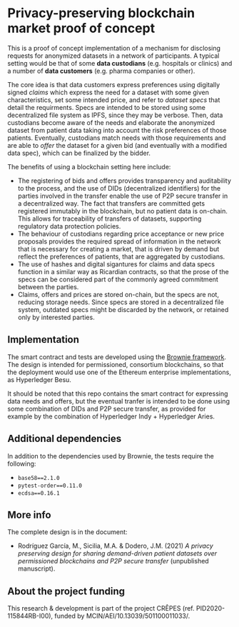 # Privacy-preserving blockchain market proof of concept

This is a proof of concept implementation of a mechanism for disclosing requests for anonymized datasets in a network of participants. A typical setting would be that of some **data custodians** (e.g. hospitals or clinics) and a number of **data customers** (e.g. pharma companies or other). 

The core idea is that data customers express preferences using digitally signed *claims* which express the need for a dataset with some given characteristics, set some intended price, and refer to *dataset specs* that detail the requirments. Specs are intended to be stored using some decentralized file system as IPFS, since they may be verbose. Then, data custodians become aware of the needs and elaborate the anonymized dataset from patient data taking into account the risk preferences of those patients. Eventually, custodians match needs with those requirements and are able to *offer* the dataset for a given bid (and eventually with a modified data spec), which can be finalized by the bidder. 

The benefits of using a blockchain setting here include:

* The registering of bids and offers provides transparency and auditability to the process, and the use of DIDs (decentralized identifiers) for the parties involved in the transfer enable the use of P2P secure transfer in a decentralized way. The fact that transfers are committed gets registered immutably in the blockchain, but no patient data is on-chain. This allows for traceability of transfers of datasets, supporting regulatory data protection policies.
* The behaviour of custodians regarding price acceptance or new price proposals provides the required spread of information in the network that is necessary for creating a market, that is driven by demand but reflect the preferences of patients, that are aggregated by custodians. 
* The use of hashes and digital sigantures for claims and data specs function in a similar way as Ricardian contracts, so that the prose of the specs can be considered part of the commonly agreed commitment between the parties. 
* Claims, offers and prices are stored on-chain, but the specs are not, reducing storage needs. Since specs are stored in a decentralized file system, outdated specs might be discarded by the network, or retained only by interested parties.  

## Implementation

The smart contract and tests are developed using the [Brownie framework](https://eth-brownie.readthedocs.io/en/stable/). The design is intended for permissioned, consortium blockchains, so that the deployment would use one of the Ethereum enterprise implementations, as Hyperledger Besu.

It should be noted that this repo contains the smart contract for expressing data needs and offers, but the eventual tranfer is intended to be done using some combination of DIDs and P2P secure transfer, as provided for example by the combination of Hyperledger Indy + Hyperledger Aries. 

## Additional dependencies

In addition to the dependencies used by Brownie, the tests require the following:

* `base58==2.1.0`
* `pytest-order==0.11.0`
* `ecdsa==0.16.1`

## More info

The complete design is in the document:
 
* Rodríguez García, M., Sicilia, M.A. & Dodero, J.M. (2021) *A privacy preserving design for sharing demand-driven patient datasets over permissioned blockchains and P2P secure transfer* (unpublished manuscript).

## About the project funding

This research & development is part of the project CRÊPES (ref. PID2020-115844RB-I00), funded by MCIN/AEI/10.13039/501100011033/.


